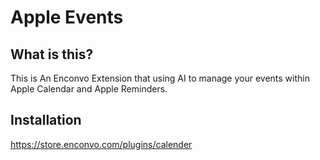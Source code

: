 # Apple Events

## What is this?

This is An Enconvo Extension that using AI to manage your events within Apple Calendar and Apple Reminders.

## Installation

https://store.enconvo.com/plugins/calender
